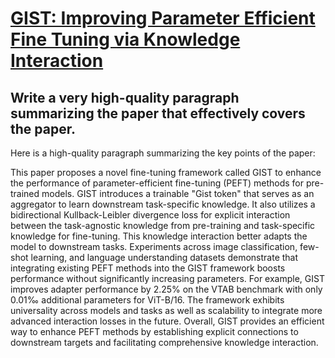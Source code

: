 # [GIST: Improving Parameter Efficient Fine Tuning via Knowledge   Interaction](https://arxiv.org/abs/2312.07255)

## Write a very high-quality paragraph summarizing the paper that effectively covers the paper.

 Here is a high-quality paragraph summarizing the key points of the paper:

This paper proposes a novel fine-tuning framework called GIST to enhance the performance of parameter-efficient fine-tuning (PEFT) methods for pre-trained models. GIST introduces a trainable "Gist token" that serves as an aggregator to learn downstream task-specific knowledge. It also utilizes a bidirectional Kullback-Leibler divergence loss for explicit interaction between the task-agnostic knowledge from pre-training and task-specific knowledge for fine-tuning. This knowledge interaction better adapts the model to downstream tasks. Experiments across image classification, few-shot learning, and language understanding datasets demonstrate that integrating existing PEFT methods into the GIST framework boosts performance without significantly increasing parameters. For example, GIST improves adapter performance by 2.25% on the VTAB benchmark with only 0.01‰ additional parameters for ViT-B/16. The framework exhibits universality across models and tasks as well as scalability to integrate more advanced interaction losses in the future. Overall, GIST provides an efficient way to enhance PEFT methods by establishing explicit connections to downstream targets and facilitating comprehensive knowledge interaction.
